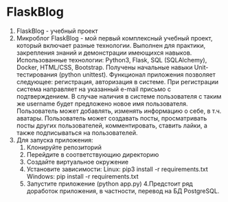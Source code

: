 # FlaskBlog
1. FlaskBlog - учебный проект
2. Микроблог FlaskBlog - мой первый комплексный учебный проект, который включает разные технологии. Выполнен для практики, закрепления знаний и демонстрации имеющихся навыков. 
Использованные технологии: Python3, Flask, SQL (SQLAlchemy), Docker, HTML/CSS, Bootstrap. Получены начальные навыки Unit-тестирования (python unittest).
Функционал приложения позволяет следующее: регистрация, авторизация в системе. При регистрации система направляет на указанный e-mail присьмо с подтверждением. 
В случае наличия в системе пользователя с таким же username будет предложено новое имя пользователя.
Пользователь может добавлять, изменять информацию о себе, в т.ч. аватары. Пользователь может создавать посты, просматривать посты других пользователей, комментировать, ставить лайки, а также подписываться на пользователей.
3. Для запуска приложения: 
	1. Клонируйте репозиторий 
	2. Перейдите в соответствующию директорию 
	3. Создайте виртуальное окружение 
	4. Установите зависимости: Linux: pip3 install -r requirements.txt Windows: pip install -r requirements.txt 
	5. Запустите приложение (python app.py)
4.Предстоит ряд доработок приложения, в частности, перевод на БД PostgreSQL.
